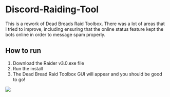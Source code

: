 # Discord-Raiding-Tool
This is a rework of Dead Breads Raid Toolbox. There was a lot of areas that I tried to improve, including ensuring that the online status feature kept the bots online in order to message spam properly. 

## How to run
1. Download the Raider v3.0.exe file
2. Run the install
3. The Dead Bread Raid Toolbox GUI will appear and you should be good to go!

![](https://i.imgur.com/DApo3EW.png)

